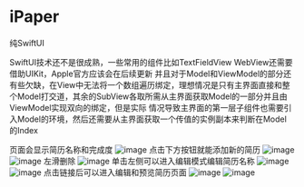 # iPaper

纯SwiftUI

  SwiftUI技术还不是很成熟，一些常用的组件比如TextFieldView WebView还需要借助UIKit，Apple官方应该会在后续更新
并且对于Model和ViewModel的部分还有些欠缺，在View中无法将一个数组遍历绑定，理想情况是只有主界面直接和整
个Model打交道，其余的SubView各取所需从主界面获取Model的一部分并且由ViewModel实现双向的绑定，但是实际
情况导致主界面的第一层子组件也需要引入Model的环境，然后还需要从主界面获取一个传值的实例副本来判断在Model
的Index

页面会显示简历名称和完成度
![image](/images/1.png)
点击下方按钮就能添加新的简历
![image](/images/2.png)
![image](/images/3.png)
左滑删除
![image](/images/4.png)
单击左侧可以进入编辑模式编辑简历名称
![image](/images/5.png)
![image](/images/6.png)
点击链接后可以进入编辑和预览简历页面
![image](/images/7.png)
![image](/images/8.png)


